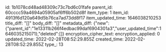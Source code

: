 id: 1b1078cd48ad48309c73c7bd6c01fafe
parent_id: 60cccc59a4694a05905af6ff6b502d8f
item_type: 1
item_id: 4913f6d120a649d5b76ca7ad73dd8f17
item_updated_time: 1646038210253
title_diff: "[]"
body_diff: "[]"
metadata_diff: {"new":{"parent_id":"1e13311b266f4edbac99daf6904301a3","user_updated_time":1646035215071},"deleted":[]}
encryption_cipher_text: 
encryption_applied: 0
updated_time: 2022-02-28T08:52:29.855Z
created_time: 2022-02-28T08:52:29.855Z
type_: 13